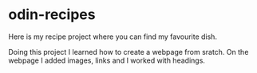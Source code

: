 # odin-recipes
Here is my recipe project where you can find my favourite dish.

Doing this project I learned how to create a webpage from sratch. On the webpage I added images, links and I worked with headings.